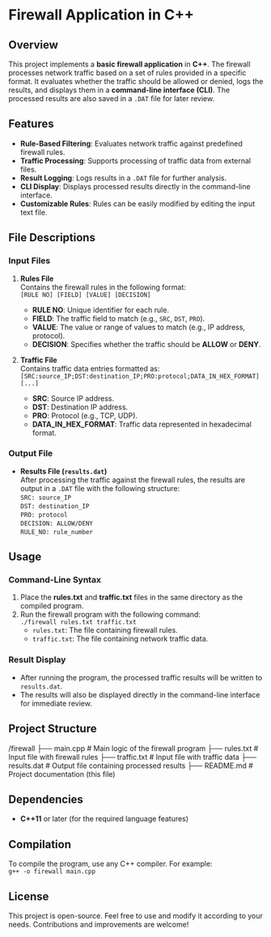 # Firewall Application in C++

## Overview
This project implements a **basic firewall application** in **C++**. The firewall processes network traffic based on a set of rules provided in a specific format. It evaluates whether the traffic should be allowed or denied, logs the results, and displays them in a **command-line interface (CLI)**. The processed results are also saved in a `.DAT` file for later review.

## Features
- **Rule-Based Filtering**: Evaluates network traffic against predefined firewall rules.
- **Traffic Processing**: Supports processing of traffic data from external files.
- **Result Logging**: Logs results in a `.DAT` file for further analysis.
- **CLI Display**: Displays processed results directly in the command-line interface.
- **Customizable Rules**: Rules can be easily modified by editing the input text file.

## File Descriptions
### Input Files
1. **Rules File**  
   Contains the firewall rules in the following format:  
   `[RULE NO] [FIELD] [VALUE] [DECISION]`  
   - **RULE NO**: Unique identifier for each rule.  
   - **FIELD**: The traffic field to match (e.g., `SRC`, `DST`, `PRO`).  
   - **VALUE**: The value or range of values to match (e.g., IP address, protocol).  
   - **DECISION**: Specifies whether the traffic should be **ALLOW** or **DENY**.

2. **Traffic File**  
   Contains traffic data entries formatted as:  
   `[SRC:source_IP;DST:destination_IP;PRO:protocol;DATA_IN_HEX_FORMAT][...]`  
   - **SRC**: Source IP address.  
   - **DST**: Destination IP address.  
   - **PRO**: Protocol (e.g., TCP, UDP).  
   - **DATA_IN_HEX_FORMAT**: Traffic data represented in hexadecimal format.

### Output File
- **Results File (`results.dat`)**  
  After processing the traffic against the firewall rules, the results are output in a `.DAT` file with the following structure:  
  `SRC: source_IP`  
  `DST: destination_IP`  
  `PRO: protocol`  
  `DECISION: ALLOW/DENY`  
  `RULE_NO: rule_number`

## Usage
### Command-Line Syntax
1. Place the **rules.txt** and **traffic.txt** files in the same directory as the compiled program.
2. Run the firewall program with the following command:  
   `./firewall rules.txt traffic.txt`  
   - `rules.txt`: The file containing firewall rules.  
   - `traffic.txt`: The file containing network traffic data.

### Result Display
- After running the program, the processed traffic results will be written to `results.dat`.  
- The results will also be displayed directly in the command-line interface for immediate review.

## Project Structure
/firewall
├── main.cpp # Main logic of the firewall program
├── rules.txt # Input file with firewall rules
├── traffic.txt # Input file with traffic data
├── results.dat # Output file containing processed results
├── README.md # Project documentation (this file)

## Dependencies
- **C++11** or later (for the required language features)

## Compilation
To compile the program, use any C++ compiler. For example:  
`g++ -o firewall main.cpp`

## License
This project is open-source. Feel free to use and modify it according to your needs. Contributions and improvements are welcome!

